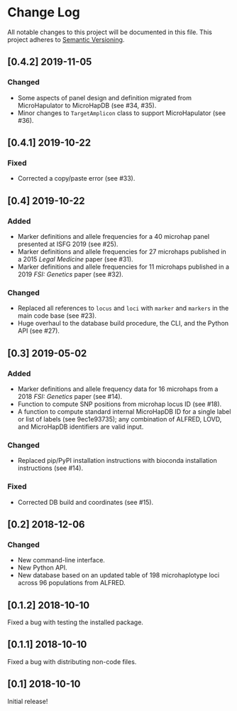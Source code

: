# Change Log
All notable changes to this project will be documented in this file.
This project adheres to [Semantic Versioning](http://semver.org/).

## [0.4.2] 2019-11-05

### Changed
- Some aspects of panel design and definition migrated from MicroHapulator to MicroHapDB (see #34, #35).
- Minor changes to `TargetAmplicon` class to support MicroHapulator (see #36).


## [0.4.1] 2019-10-22

### Fixed
- Corrected a copy/paste error (see #33).


## [0.4] 2019-10-22

### Added
- Marker definitions and allele frequencies for a 40 microhap panel presented at ISFG 2019 (see #25).
- Marker definitions and allele frequencies for 27 microhaps published in a 2015 *Legal Medicine* paper (see #31).
- Marker definitions and allele frequencies for 11 microhaps published in a 2019 *FSI: Genetics* paper (see #32).

### Changed
- Replaced all references to `locus` and `loci` with `marker` and `markers` in the main code base (see #23).
- Huge overhaul to the database build procedure, the CLI, and the Python API (see #27).


## [0.3] 2019-05-02

### Added
- Marker definitions and allele frequency data for 16 microhaps from a 2018 *FSI: Genetics* paper (see #14).
- Function to compute SNP positions from microhap locus ID (see #18).
- A function to compute standard internal MicroHapDB ID for a single label or list of labels (see 9ec1e93735);
  any combination of ALFRED, LOVD, and MicroHapDB identifiers are valid input.

### Changed
- Replaced pip/PyPI installation instructions with bioconda installation instructions (see #14).

### Fixed
- Corrected DB build and coordinates (see #15).



## [0.2] 2018-12-06

### Changed
- New command-line interface.
- New Python API.
- New database based on an updated table of 198 microhaplotype loci across 96 populations from ALFRED.


## [0.1.2] 2018-10-10

Fixed a bug with testing the installed package.


## [0.1.1] 2018-10-10

Fixed a bug with distributing non-code files.


## [0.1] 2018-10-10

Initial release!
